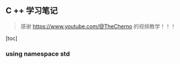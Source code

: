 ## C ++ 学习笔记

> 感谢 https://www.youtube.com/@TheCherno 的视频教学！！！



[toc]



### using namespace std

